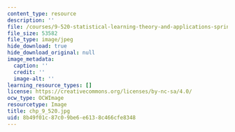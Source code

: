 ```yaml
---
content_type: resource
description: ''
file: /courses/9-520-statistical-learning-theory-and-applications-spring-2006/8b49f01c87c09be6e6138c466cfe8348_chp_9_520.jpg
file_size: 53582
file_type: image/jpeg
hide_download: true
hide_download_original: null
image_metadata:
  caption: ''
  credit: ''
  image-alt: ''
learning_resource_types: []
license: https://creativecommons.org/licenses/by-nc-sa/4.0/
ocw_type: OCWImage
resourcetype: Image
title: chp_9_520.jpg
uid: 8b49f01c-87c0-9be6-e613-8c466cfe8348
---
```

